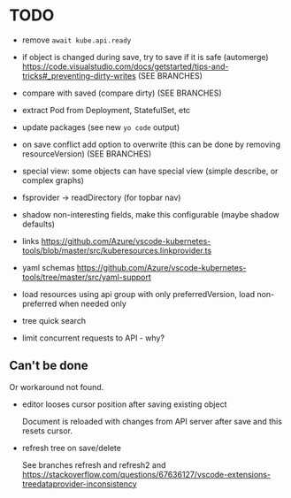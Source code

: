 # TODO

- remove `await kube.api.ready`
- if object is changed during save, try to save if it is safe (automerge) https://code.visualstudio.com/docs/getstarted/tips-and-tricks#_preventing-dirty-writes (SEE BRANCHES)
- compare with saved (compare dirty) (SEE BRANCHES)

- extract Pod from Deployment, StatefulSet, etc
- update packages (see new `yo code` output)
- on save conflict add option to overwrite (this can be done by removing resourceVersion) (SEE BRANCHES)
- special view: some objects can have special view (simple describe, or complex graphs)

- fsprovider -> readDirectory (for topbar nav)
- shadow non-interesting fields, make this configurable (maybe shadow defaults)
- links https://github.com/Azure/vscode-kubernetes-tools/blob/master/src/kuberesources.linkprovider.ts
- yaml schemas https://github.com/Azure/vscode-kubernetes-tools/tree/master/src/yaml-support

- load resources using api group with only preferredVersion, load non-preferred when needed only
- tree quick search
- limit concurrent requests to API - why?


## Can't be done

Or workaround not found.

- editor looses cursor position after saving existing object

  Document is reloaded with changes from API server after save and this resets cursor.

- refresh tree on save/delete

  See branches refresh and refresh2 and https://stackoverflow.com/questions/67636127/vscode-extensions-treedataprovider-inconsistency
